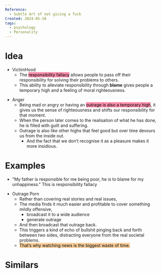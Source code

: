```yaml
---
Reference:
  - Subtle Art of not giving a fuck
Created: 2024-05-10
tags:
  - psychology
  - Personality
---
```

# Idea

- VictimHood
    - The <mark style="background: #FF5582A6;">responsibility fallacy</mark> allows people to pass off their responsibility for solving their problems to others.
    - This ability to alleviate responsibility through **blame** gives people a temporary high and a feeling of moral righteousness.

* Anger
    - Being mad or angry or having an <mark style="background: #FF5582A6;">outrage is also a temporary high</mark>, it gives us the sense of righteousness and shifts our responsibility for that moment.
    - When the person later comes to the realisation of what he has done, he is filled with guilt and suffering.
    - Outrage is also like other highs that feel good but over time devours us from the inside out.
        - And the fact that we don’t recognise it as a pleasure makes it more insidious.


# Examples

* "My father is responsible for me being poor, he is to blame for my unhappiness." This is responsibility fallacy

- Outrage Porn
    - Rather than covering real stories and real issues,
    - The media finds it much easier and profitable to cover something mildly offensive,
        - broadcast it to a wide audience
        - generate outrage
    - And then broadcast that outrage back.
    - This triggers a kind of echo of bullshit pinging back and forth between two sides, distracting everyone from the real societal problems.
    - <mark style="background: #FFB86CA6;">That’s why watching news is the biggest waste of time.</mark>
# Similars

